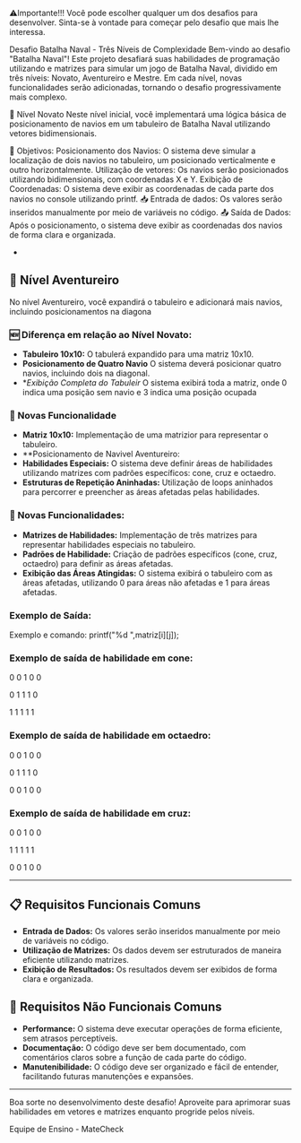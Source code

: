 ⚠️Importante!!!
Você pode escolher qualquer um dos desafios para desenvolver. Sinta-se à vontade para começar pelo desafio que mais lhe interessa.

Desafio Batalha Naval - Três Níveis de Complexidade
Bem-vindo ao desafio "Batalha Naval"! Este projeto desafiará suas habilidades de programação utilizando e matrizes para simular um jogo de Batalha Naval, dividido em três níveis: Novato, Aventureiro e Mestre. Em cada nível, novas funcionalidades serão adicionadas, tornando o desafio progressivamente mais complexo.

🏅 Nível Novato
Neste nível inicial, você implementará uma lógica básica de posicionamento de navios em um tabuleiro de Batalha Naval utilizando vetores bidimensionais.

🚩 Objetivos:
Posicionamento dos Navios: O sistema deve simular a localização de dois navios no tabuleiro, um posicionado verticalmente e outro horizontalmente.
Utilização de vetores: Os navios serão posicionados utilizando bidimensionais, com coordenadas X e Y.
Exibição de Coordenadas: O sistema deve exibir as coordenadas de cada parte dos navios no console utilizando printf.
📥 Entrada de dados:
Os valores serão inseridos manualmente por meio de variáveis ​​no código.
📤 Saída de Dados:
Após o posicionamento, o sistema deve exibir as coordenadas dos navios de forma clara e organizada.


-
## 🏅 Nível Aventureiro
No nível Aventureiro, você expandirá o tabuleiro e adicionará mais navios, incluindo posicionamentos na diagona
### 🆕 Diferença em relação ao Nível Novato:
- **Tabuleiro 10x10:** O tabulerá expandido para uma matriz 10x10.
- **Posicionamento de Quatro Navio** O sistema deverá posicionar quatro navios, incluindo dois na diagonal.
- **Exibição Completa do Tabuleir* O sistema exibirá toda a matriz, onde 0 indica uma posição sem navio e 3 indica uma posição ocupada
### 🚩 Novas Funcionalidade
- **Matriz 10x10:** Implementação de uma matrizior para representar o tabuleiro.
- **Posicionamento de Navivel Aventureiro:
- **Habilidades Especiais:** O sistema deve definir áreas de habilidades utilizando matrizes com padrões específicos: cone, cruz e octaedro.
- **Estruturas de Repetição Aninhadas:** Utilização de loops aninhados para percorrer e preencher as áreas afetadas pelas habilidades.

### 🚩 Novas Funcionalidades:
- **Matrizes de Habilidades:** Implementação de três matrizes para representar habilidades especiais no tabuleiro.
- **Padrões de Habilidade:** Criação de padrões específicos (cone, cruz, octaedro) para definir as áreas afetadas.
- **Exibição das Áreas Atingidas:** O sistema exibirá o tabuleiro com as áreas afetadas, utilizando 0 para áreas não afetadas e 1 para áreas afetadas.

### Exemplo de Saída:

Exemplo e comando:
printf("%d ",matriz[i][j]);

### Exemplo de saída de habilidade em cone:

0 0 1 0 0

0 1 1 1 0

1 1 1 1 1

### Exemplo de saída de habilidade em octaedro:

0 0 1 0 0

0 1 1 1 0

0 0 1 0 0

### Exemplo de saída de habilidade em cruz:

0 0 1 0 0

1 1 1 1 1

0 0 1 0 0





---

## 📋 Requisitos Funcionais Comuns
- **Entrada de Dados:** Os valores serão inseridos manualmente por meio de variáveis no código.
- **Utilização de Matrizes:** Os dados devem ser estruturados de maneira eficiente utilizando matrizes.
- **Exibição de Resultados:** Os resultados devem ser exibidos de forma clara e organizada.

## 📌 Requisitos Não Funcionais Comuns
- **Performance:** O sistema deve executar operações de forma eficiente, sem atrasos perceptíveis.
- **Documentação:** O código deve ser bem documentado, com comentários claros sobre a função de cada parte do código.
- **Manutenibilidade:** O código deve ser organizado e fácil de entender, facilitando futuras manutenções e expansões.

---

Boa sorte no desenvolvimento deste desafio! Aproveite para aprimorar suas habilidades em vetores e matrizes enquanto progride pelos níveis.

Equipe de Ensino - MateCheck
